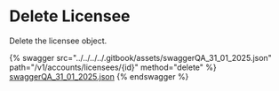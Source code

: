 # Delete Licensee

Delete the licensee object.

{% swagger src="../../../../.gitbook/assets/swaggerQA_31_01_2025.json" path="/v1/accounts/licensees/{id}" method="delete" %}
[swaggerQA_31_01_2025.json](../../../../.gitbook/assets/swaggerQA_31_01_2025.json)
{% endswagger %}
